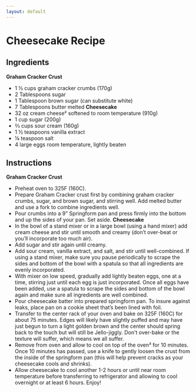 ```yaml
---
layout: default
---
```




# Cheesecake Recipe

## Ingredients
**Graham Cracker Crust**
*   1 ½ cups graham cracker crumbs (170g)
*   2 Tablespoons sugar
*   1 Tablespoon brown sugar (can substitute white)
*   7 Tablespoons butter melted
**Cheesecake**
*   32 oz cream cheese² softened to room temperature (910g)
*   1 cup sugar (200g)
*   ⅔ cups sour cream (160g)
*   1 ½ teaspoons vanilla extract
*   ⅛ teaspoon salt
*   4 large eggs room temperature, lightly beaten

## Instructions
**Graham Cracker Crust**
*   Preheat oven to 325F (160C).
*   Prepare Graham Cracker crust first by combining graham cracker crumbs, sugar, and brown sugar, and stirring well. Add melted butter and use a fork to combine ingredients well.
*   Pour crumbs into a 9” Springform pan and press firmly into the bottom and up the sides of your pan. Set aside.
**Cheesecake**
*   In the bowl of a stand mixer or in a large bowl (using a hand mixer) add cream cheese and stir until smooth and creamy (don’t over-beat or you’ll incorporate too much air).
*   Add sugar and stir again until creamy.
*   Add sour cream, vanilla extract, and salt, and stir until well-combined. If using a stand mixer, make sure you pause periodically to scrape the sides and bottom of the bowl with a spatula so that all ingredients are evenly incorporated.
*   With mixer on low speed, gradually add lightly beaten eggs, one at a time, stirring just until each egg is just incorporated. Once all eggs have been added, use a spatula to scrape the sides and bottom of the bowl again and make sure all ingredients are well combined.
*   Pour cheesecake batter into prepared springform pan. To insure against leaks, place pan on a cookie sheet that’s been lined with foil.
*   Transfer to the center rack of your oven and bake on 325F (160C) for about 75 minutes. Edges will likely have slightly puffed and may have just begun to turn a light golden brown and the center should spring back to the touch but will still be Jello-jiggly. Don't over-bake or the texture will suffer, which means we all suffer.
*   Remove from oven and allow to cool on top of the oven³ for 10 minutes. Once 10 minutes has passed, use a knife to gently loosen the crust from the inside of the springform pan (this will help prevent cracks as your cheesecake cools and shrinks).
*   Allow cheesecake to cool another 1-2 hours or until near room temperature before transferring to refrigerator and allowing to cool overnight or at least 6 hours. Enjoy!
